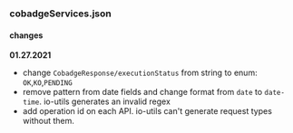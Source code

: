 ### cobadgeServices.json
#### changes
**01.27.2021**
- change `CobadgeResponse/executionStatus` from string to enum: `OK`,`KO`,`PENDING`
- remove pattern from date fields and change format from `date` to `date-time`. io-utils generates an invalid regex
- add operation id on each API. io-utils can't generate request types without them.